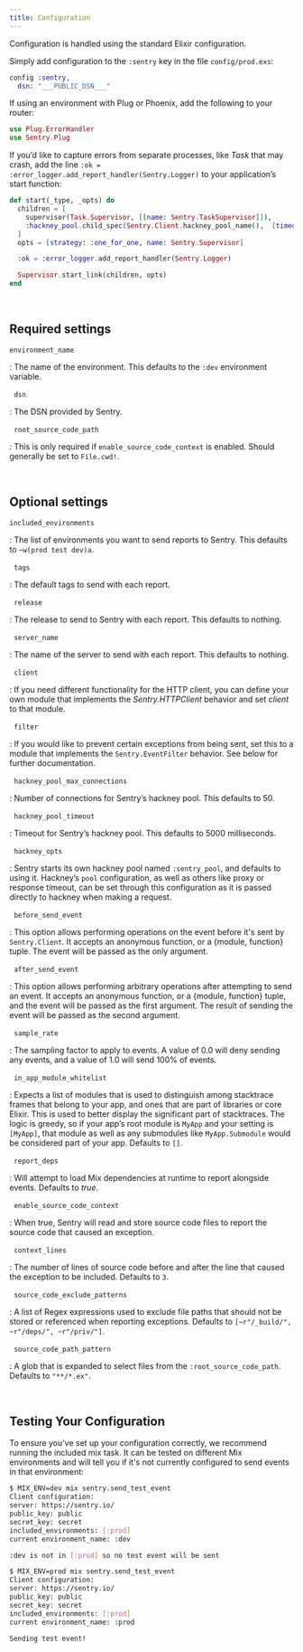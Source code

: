 ```yaml
---
title: Configuration
---
```


Configuration is handled using the standard Elixir configuration.

Simply add configuration to the `:sentry` key in the file `config/prod.exs`:

```elixir
config :sentry,
  dsn: "___PUBLIC_DSN___"
```

If using an environment with Plug or Phoenix, add the following to your router:

```elixir
use Plug.ErrorHandler
use Sentry.Plug
```

If you’d like to capture errors from separate processes, like _Task_ that may crash, add the line `:ok = :error_logger.add_report_handler(Sentry.Logger)` to your application’s start function:

```elixir
def start(_type, _opts) do
  children = [
    supervisor(Task.Supervisor, [[name: Sentry.TaskSupervisor]]),
    :hackney_pool.child_spec(Sentry.Client.hackney_pool_name(),  [timeout: Config.hackney_timeout(), max_connections: Config.max_hackney_connections()])
  ]
  opts = [strategy: :one_for_one, name: Sentry.Supervisor]

  :ok = :error_logger.add_report_handler(Sentry.Logger)

  Supervisor.start_link(children, opts)
end
```

&nbsp;
## Required settings

`environment_name`

: The name of the environment. This defaults to the `:dev` environment variable.

&nbsp;
`dsn`

: The DSN provided by Sentry.

&nbsp;
`root_source_code_path`

: This is only required if `enable_source_code_context` is enabled. Should generally be set to `File.cwd!`.

&nbsp;
## Optional settings

`included_environments`

: The list of environments you want to send reports to Sentry. This defaults to `~w(prod test dev)a`.

&nbsp;
`tags`

: The default tags to send with each report.

&nbsp;
`release`

: The release to send to Sentry with each report. This defaults to nothing.

&nbsp;
`server_name`

: The name of the server to send with each report. This defaults to nothing.

&nbsp;
`client`

: If you need different functionality for the HTTP client, you can define your own module that implements the _Sentry.HTTPClient_ behavior and set _client_ to that module.

&nbsp;
`filter`

: If you would like to prevent certain exceptions from being sent, set this to a module that implements the `Sentry.EventFilter` behavior. See below for further documentation.

&nbsp;
`hackney_pool_max_connections`

: Number of connections for Sentry’s hackney pool. This defaults to 50.

&nbsp;
`hackney_pool_timeout`

: Timeout for Sentry’s hackney pool. This defaults to 5000 milliseconds.

&nbsp;
`hackney_opts`

: Sentry starts its own hackney pool named `:sentry_pool`, and defaults to using it. Hackney’s `pool` configuration, as well as others like proxy or response timeout, can be set through this configuration as it is passed directly to hackney when making a request.

&nbsp;
`before_send_event`

: This option allows performing operations on the event before it's sent by `Sentry.Client`. It accepts an anonymous function, or a {module, function} tuple. The event will be passed as the only argument.

&nbsp;
`after_send_event`

: This option allows performing arbitrary operations after attempting to send an event. It accepts an anonymous function, or a {module, function} tuple, and the event will be passed as the first argument. The result of sending the event will be passed as the second argument.

&nbsp;
`sample_rate`

: The sampling factor to apply to events. A value of 0.0 will deny sending any events, and a value of 1.0 will send 100% of events.

&nbsp;
`in_app_module_whitelist`

: Expects a list of modules that is used to distinguish among stacktrace frames that belong to your app, and ones that are part of libraries or core Elixir. This is used to better display the significant part of stacktraces. The logic is greedy, so if your app’s root module is `MyApp` and your setting is `[MyApp]`, that module as well as any submodules like `MyApp.Submodule` would be considered part of your app. Defaults to `[]`.

&nbsp;
`report_deps`

: Will attempt to load Mix dependencies at runtime to report alongside events. Defaults to _true_.

&nbsp;
`enable_source_code_context`

: When true, Sentry will read and store source code files to report the source code that caused an exception.

&nbsp;
`context_lines`

: The number of lines of source code before and after the line that caused the exception to be included. Defaults to `3`.

&nbsp;
`source_code_exclude_patterns`

: A list of Regex expressions used to exclude file paths that should not be stored or referenced when reporting exceptions. Defaults to `[~r"/_build/", ~r"/deps/", ~r"/priv/"]`.

&nbsp;
`source_code_path_pattern`

: A glob that is expanded to select files from the `:root_source_code_path`. Defaults to `"**/*.ex"`.

&nbsp;
## Testing Your Configuration

To ensure you’ve set up your configuration correctly, we recommend running the included mix task. It can be tested on different Mix environments and will tell you if it's not currently configured to send events in that environment:

```bash
$ MIX_ENV=dev mix sentry.send_test_event
Client configuration:
server: https://sentry.io/
public_key: public
secret_key: secret
included_environments: [:prod]
current environment_name: :dev

:dev is not in [:prod] so no test event will be sent

$ MIX_ENV=prod mix sentry.send_test_event
Client configuration:
server: https://sentry.io/
public_key: public
secret_key: secret
included_environments: [:prod]
current environment_name: :prod

Sending test event!
```
